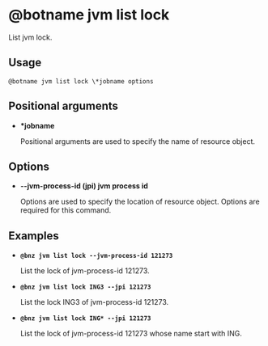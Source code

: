 # @botname jvm list lock

List jvm lock.

## Usage

`@botname jvm list lock \*jobname options`

## Positional arguments

-   **\*jobname**

    Positional arguments are used to specify the name of resource object.


## Options

-   **--jvm-process-id \(jpi\) jvm process id**

    Options are used to specify the location of resource object. Options are required for this command.


## Examples

-   **`@bnz jvm list lock --jvm-process-id 121273`**

    List the lock of jvm-process-id 121273.

-   **`@bnz jvm list lock ING3 --jpi 121273`**

    List the lock ING3 of jvm-process-id 121273.

-   **`@bnz jvm list lock ING* --jpi 121273`**

    List the lock of jvm-process-id 121273 whose name start with ING.


